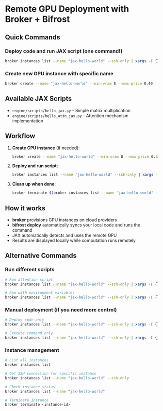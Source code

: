 # Remote GPU Deployment with Broker + Bifrost

## Quick Commands

### Deploy code and run JAX script (one command!)
```bash
broker instances list --name "jax-hello-world" --ssh-only | xargs -I {} bifrost deploy {} 'uv run python engine/scripts/hello_jax.py'
```

### Create new GPU instance with specific name
```bash
broker create --name "jax-hello-world" --min-vram 8 --max-price 0.40
```

## Available JAX Scripts

- `engine/scripts/hello_jax.py` - Simple matrix multiplication
- `engine/scripts/hello_attn_jax.py` - Attention mechanism implementation

## Workflow

1. **Create GPU instance** (if needed):
   ```bash
   broker create --name "jax-hello-world" --min-vram 8 --max-price 0.40
   ```

2. **Deploy and run script**:
   ```bash
   broker instances list --name "jax-hello-world" --ssh-only | xargs -I {} bifrost deploy {} 'uv run python engine/scripts/hello_jax.py'
   ```

3. **Clean up when done**:
   ```bash
   broker terminate $(broker instances list --name "jax-hello-world" --simple | cut -d, -f1)
   ```

## How it works

- **broker** provisions GPU instances on cloud providers
- **bifrost deploy** automatically syncs your local code and runs the command
- JAX automatically detects and uses the remote GPU
- Results are displayed locally while computation runs remotely

## Alternative Commands

### Run different scripts
```bash
# Run attention script
broker instances list --name "jax-hello-world" --ssh-only | xargs -I {} bifrost deploy {} 'uv run python engine/scripts/hello_attn_jax.py'

# Run with environment variables
broker instances list --name "jax-hello-world" --ssh-only | xargs -I {} bifrost deploy {} --env CUDA_VISIBLE_DEVICES=0 'uv run python engine/scripts/hello_jax.py'
```

### Manual deployment (if you need more control)
```bash
# Deploy code only
broker instances list --name "jax-hello-world" --ssh-only | xargs -I {} bifrost push --ssh {}

# Execute command only  
broker instances list --name "jax-hello-world" --ssh-only | xargs -I {} bifrost exec {} 'uv run python engine/scripts/hello_jax.py'
```

### Instance management
```bash
# List all instances
broker instances list

# Get SSH connection for specific instance
broker instances list --name "jax-hello-world" --ssh-only

# Check instance status
broker instances list --name "jax-hello-world"

# Terminate instance
broker terminate <instance-id>
```
